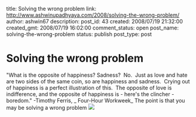title: Solving the wrong problem
link: http://www.ashwinupadhyaya.com/2008/solving-the-wrong-problem/
author: ashwin67
description: 
post_id: 43
created: 2008/07/19 21:32:00
created_gmt: 2008/07/19 16:02:00
comment_status: open
post_name: solving-the-wrong-problem
status: publish
post_type: post

# Solving the wrong problem

"What is the opposite of happiness? Sadness?  No.  Just as love and hate are two sides of the same coin, so are happiness and sadness.  Crying out of happiness is a perfect illustration of this.  The opposite of love is indifference, and the opposite of happiness is - here's the clincher - boredom." -Timothy Ferris, _ Four-Hour Workweek_ The point is that you may be solving a wrong problem ![](http://cestelena.files.wordpress.com/2008/03/wrong-problem.jpg)